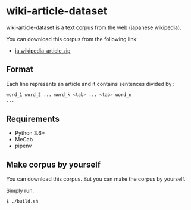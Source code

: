 # wiki-article-dataset
wiki-article-dataset is a text corpus from the web (japanese wikipedia).


You can download this corpus from the following link:

* [ja.wikipedia-article.zip](https://s3-ap-northeast-1.amazonaws.com/dev.tech-sketch.jp/chakki/public/ja.text8.zip)

## Format

Each line represents an article and it contains sentences divided by <tab>:

```python
word_1 word_2 ... word_k <tab> ... <tab> word_n
... 
```


## Requirements

* Python 3.6+
* MeCab
* pipenv

## Make corpus by yourself

You can download this corpus. But you can make the corpus by yourself.

Simply run:

```commandline
$ ./build.sh
```
